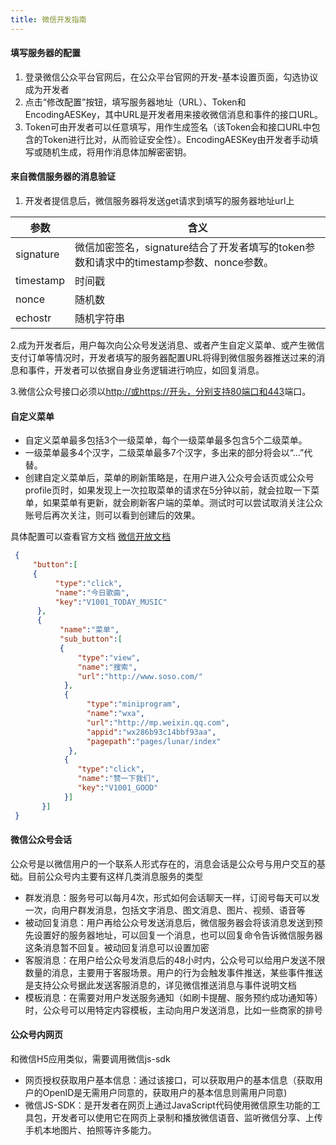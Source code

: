 ```yaml
---
title: 微信开发指南
---
```


#### 填写服务器的配置

1. 登录微信公众平台官网后，在公众平台官网的开发-基本设置页面，勾选协议成为开发者
2. 点击“修改配置”按钮，填写服务器地址（URL）、Token和EncodingAESKey，其中URL是开发者用来接收微信消息和事件的接口URL。
3. Token可由开发者可以任意填写，用作生成签名（该Token会和接口URL中包含的Token进行比对，从而验证安全性）。EncodingAESKey由开发者手动填写或随机生成，将用作消息体加解密密钥。

#### 来自微信服务器的消息验证

1. 开发者提信息后，微信服务器将发送get请求到填写的服务器地址url上

|参数|含义|
|---|----|
|signature|微信加密签名，signature结合了开发者填写的token参数和请求中的timestamp参数、nonce参数。|
|timestamp|时间戳|
|nonce|随机数|
|echostr|随机字符串|

2.成为开发者后，用户每次向公众号发送消息、或者产生自定义菜单、或产生微信支付订单等情况时，开发者填写的服务器配置URL将得到微信服务器推送过来的消息和事件，开发者可以依据自身业务逻辑进行响应，如回复消息。

3.微信公众号接口必须以<http://或https://开头，分别支持80端口和443>端口。

#### 自定义菜单

* 自定义菜单最多包括3个一级菜单，每个一级菜单最多包含5个二级菜单。
* 一级菜单最多4个汉字，二级菜单最多7个汉字，多出来的部分将会以“...”代替。
* 创建自定义菜单后，菜单的刷新策略是，在用户进入公众号会话页或公众号profile页时，如果发现上一次拉取菜单的请求在5分钟以前，就会拉取一下菜单，如果菜单有更新，就会刷新客户端的菜单。测试时可以尝试取消关注公众账号后再次关注，则可以看到创建后的效果。​

具体配置可以查看官方文档 [微信开放文档](https://developers.weixin.qq.com/doc/)

```json
 {
     "button":[
     {
          "type":"click",
          "name":"今日歌曲",
          "key":"V1001_TODAY_MUSIC"
      },
      {
           "name":"菜单",
           "sub_button":[
           {
               "type":"view",
               "name":"搜索",
               "url":"http://www.soso.com/"
            },
            {
                 "type":"miniprogram",
                 "name":"wxa",
                 "url":"http://mp.weixin.qq.com",
                 "appid":"wx286b93c14bbf93aa",
                 "pagepath":"pages/lunar/index"
             },
            {
               "type":"click",
               "name":"赞一下我们",
               "key":"V1001_GOOD"
            }]
       }]
 }
```

#### 微信公众号会话

公众号是以微信用户的一个联系人形式存在的，消息会话是公众号与用户交互的基础。目前公众号内主要有这样几类消息服务的类型

* 群发消息：服务号可以每月4次，形式如何会话聊天一样，订阅号每天可以发一次，向用户群发消息，包括文字消息、图文消息、图片、视频、语音等
* 被动回复消息：用户再给公众号发送消息后，微信服务器会将该消息发送到预先设置好的服务器地址，可以回复一个消息，也可以回复命令告诉微信服务器这条消息暂不回复。被动回复消息可以设置加密
* 客服消息：在用户给公众号发消息后的48小时内，公众号可以给用户发送不限数量的消息，主要用于客服场景。用户的行为会触发事件推送，某些事件推送是支持公众号据此发送客服消息的，详见微信推送消息与事件说明文档
* 模板消息：在需要对用户发送服务通知（如刷卡提醒、服务预约成功通知等）时，公众号可以用特定内容模板，主动向用户发送消息，比如一些商家的排号

#### 公众号内网页

和微信H5应用类似，需要调用微信js-sdk

* 网页授权获取用户基本信息：通过该接口，可以获取用户的基本信息（获取用户的OpenID是无需用户同意的，获取用户的基本信息则需用户同意)
* 微信JS-SDK：是开发者在网页上通过JavaScript代码使用微信原生功能的工具包，开发者可以使用它在网页上录制和播放微信语音、监听微信分享、上传手机本地图片、拍照等许多能力。
